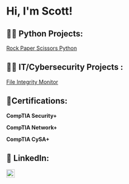 <h1>Hi, I'm Scott! </h1>

<h2>👨‍💻 Python Projects:</h2>

[Rock Paper Scissors Python](https://github.com/Scowens712/RockPaperScissorsPython/tree/main)

<h2>👨‍💻 IT/Cybersecurity Projects :</h2>

[File Integrity Monitor](https://github.com/Scowens712/File-Integrity-Monitor/tree/main)

<h2> 📜Certifications:</h2>

**CompTIA Security+**

**CompTIA Network+**

**CompTIA CySA+**





<h2> 🤳 LinkedIn:</h2>

[<img align="left" alt="scottowens | LinkedIn" width="22px" src="https://cdn.jsdelivr.net/npm/simple-icons@v3/icons/linkedin.svg" />][linkedin]



[linkedin]: https://www.linkedin.com/in/scotttowens/

